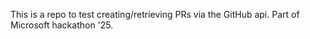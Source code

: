 This is a repo to test creating/retrieving PRs via the GitHub api. Part of Microsoft hackathon '25.
